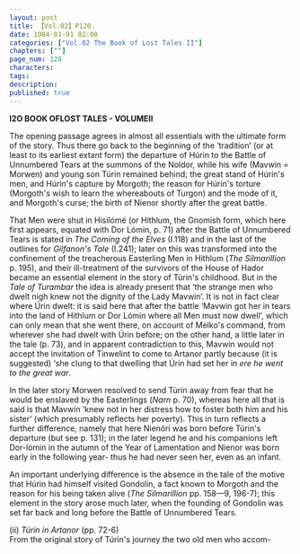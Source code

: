 ```yaml
---
layout: post
title: 【Vol.02】P120.
date: 1984-01-01 02:00
categories: ["Vol.02 The Book of Lost Tales II"]
chapters: [""]
page_num: 120
characters: 
tags: 
description: 
published: true
---
```


<p style="text-indent: 0;">
<B>I2O BOOK OFLOST TALES - VOLUMEII</B>
</p>

The opening passage agrees in almost all essentials with the ultimate form of the story. Thus there go back to the beginning of the ‘tradition’ (or at least to its earliest extant form) the departure of Húrin to the Battle of Unnumbered Tears at the summons of the Noldor, while his wife (Mavwin = Morwen) and young son Túrin remained behind; the great stand of Húrin's men, and Húrin's capture by Morgoth; the reason for Húrin's torture (Morgoth's wish to learn the whereabouts of Turgon) and the mode of it, and Morgoth's curse; the birth of Nienor shortly after the great battle.

That Men were shut in Hisilómë (or Hithlum, the Gnomish form, which here first appears, equated with Dor Lómin, p. 71) after the Battle of Unnumbered Tears is stated in <I>The Coming of the Elves</I> (I.118) and in the last of the outlines for <I>Gilfanon's Tale</I> (I.241); later on this was transformed into the confinement of the treacherous Easterling Men in Hithlum (<I>The Silmarillion</I> p. 195), and their ill-treatment of the survivors of the House of Hador became an essential element in the story of Túrin's childhood. But in the <I>Tale of Turambar</I> the idea is already present that ‘the strange men who dwelt nigh knew not the dignity of the Lady Mavwin’. It is not in fact clear where Úrin dwelt: it is said here that after the battle ‘Mavwin got her in tears into the land of Hithlum or Dor Lómin where all Men must now dwell’, which can only mean that she went there, on account of Melko's command, from wherever she had dwelt with Úrin before; on the other hand, a little later in the tale (p. 73), and in apparent contradiction to this, Mavwin would not accept the invitation of Tinwelint to come to Artanor partly because (it is suggested) ‘she clung to that dwelling that Úrin had set her in <I>ere he went to the great war</I>.

In the later story Morwen resolved to send Túrin away from fear that he would be enslaved by the Easterlings (<I>Narn</I> p. 70), whereas here all that is said is that Mavwin ‘knew not in her distress how to foster both him and his sister’ (which presumably reflects her poverty). This in turn reflects a further difference, namely that here Nienóri was born before Túrin's departure (but see p. 131); in the later legend he and his companions left Dor-lómin in the autumn of the Year of Lamentation and Nienor was born early in the following year- thus he had never seen her, even as an infant.

An important underlying difference is the absence in the tale of the motive that Húrin had himself visited Gondolin, a fact known to Morgoth and the reason for his being taken alive (<I>The Silmarillion</I> pp. 158—9, 196-7); this element in the story arose much later, when the founding of Gondolin was set far back and long before the Battle of Unnumbered Tears.

(ii) <I>Túrin in Artanor</I> (pp. 72-6)<BR>From the original story of Túrin's journey the two old men who accom-

